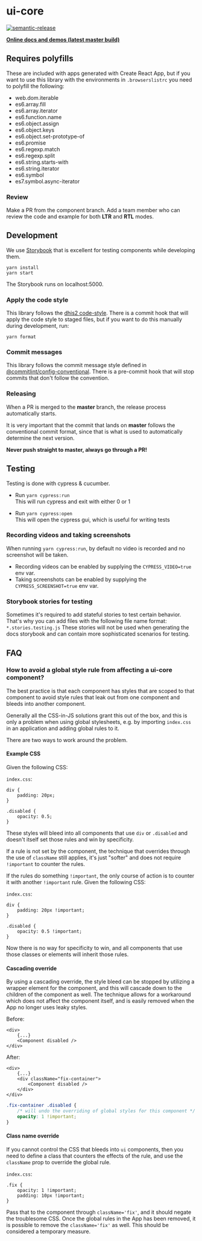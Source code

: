 # ui-core

[![semantic-release](https://img.shields.io/badge/%20%20%F0%9F%93%A6%F0%9F%9A%80-semantic--release-e10079.svg)](https://github.com/semantic-release/semantic-release)

**[Online docs and demos (latest master build)](https://ui-core.dhis2.nu/)**

## Requires polyfills

These are included with apps generated with Create React App, but if you
want to use this library with the environments in `.browserslistrc` you
need to polyfill the following:

-   web.dom.iterable
-   es6.array.fill
-   es6.array.iterator
-   es6.function.name
-   es6.object.assign
-   es6.object.keys
-   es6.object.set-prototype-of
-   es6.promise
-   es6.regexp.match
-   es6.regexp.split
-   es6.string.starts-with
-   es6.string.iterator
-   es6.symbol
-   es7.symbol.async-iterator

### Review

Make a PR from the component branch. Add a team member who can review
the code and example for both **LTR** and **RTL** modes.

## Development

We use [Storybook](https://storybook.js.org) that is excellent for
testing components while developing them.

```
yarn install
yarn start
```

The Storybook runs on localhost:5000.

### Apply the code style

This library follows the [dhis2
code-style](https://github.com/dhis2/cli-style). There is a commit hook
that will apply the code style to staged files, but if you want to do
this manually during development, run:

```
yarn format
```

### Commit messages

This library follows the commit message style defined in [@commitlint/config-conventional](https://www.npmjs.com/package/@commitlint/config-conventional#rules). There is a pre-commit hook that will stop commits that don't follow the convention.

### Releasing

When a PR is merged to the **master** branch, the release process
automatically starts.

It is very important that the commit that lands on **master** follows
the conventional commit format, since that is what is used to
automatically determine the next version.

**Never push straight to master, always go through a PR!**

## Testing

Testing is done with cypress & cucumber.

-   Run `yarn cypress:run`<br />
    This will run cypress and exit with either 0 or 1

-   Run `yarn cypress:open`<br />
    This will open the cypress gui, which is useful for writing tests

### Recording videos and taking screenshots

When running `yarn cypress:run`, by default no video is recorded and no
screenshot will be taken.

-   Recording videos can be enabled by supplying the
    `CYPRESS_VIDEO=true` env var.
-   Taking screenshots can be enabled by supplying the
    `CYPRESS_SCREENSHOT=true` env var.

### Storybook stories for testing

Sometimes it's required to add stateful stories to test certain behavior.
That's why you can add files with the following file name format: `*.stories.testing.js`
These stories will not be used when generating the docs storybook and can
contain more sophisticated scenarios for testing.

## FAQ

### How to avoid a global style rule from affecting a ui-core component?

The best practice is that each component has styles that are scoped to
that component to avoid style rules that leak out from one component and
bleeds into another component.

Generally all the CSS-in-JS solutions grant this out of the box, and
this is only a problem when using global stylesheets, e.g. by importing
`index.css` in an application and adding global rules to it.

There are two ways to work around the problem.

#### Example CSS

Given the following CSS:

`index.css`:

```
div {
    padding: 20px;
}

.disabled {
    opacity: 0.5;
}
```

These styles will bleed into all components that use `div` or
`.disabled` and doesn't itself set those rules and win by specificity.

If a rule is not set by the component, the technique that overrides
through the use of `className` still applies, it's just "softer" and
does not require `!important` to counter the rules.

If the rules do something `!important`, the only course of action is to
counter it with another `!important` rule. Given the following CSS:

`index.css`:

```
div {
    padding: 20px !important;
}

.disabled {
    opacity: 0.5 !important;
}
```

Now there is no way for specificity to win, and all components that use
those classes or elements will inherit those rules.

#### Cascading override

By using a cascading override, the style bleed can be stopped by
utilizing a wrapper element for the component, and this will cascade
down to the children of the component as well. The technique allows for
a workaround which does not affect the component itself, and is easily
removed when the App no longer uses leaky styles.

Before:

```js-jsx
<div>
    {...}
    <Component disabled />
</div>
```

After:

```js-jsx
<div>
    {...}
    <div className="fix-container">
        <Component disabled />
    </div>
</div>
```

```css
.fix-container .disabled {
    /* will undo the overriding of global styles for this component */
    opacity: 1 !important;
}
```

#### Class name override

If you cannot control the CSS that bleeds into `ui` components, then
you need to define a class that counters the effects of the rule, and
use the `className` prop to override the global rule.

`index.css`:

```
.fix {
    opacity: 1 !important;
    padding: 10px !important;
}
```

Pass that to the component through `className='fix'`, and it should
negate the troublesome CSS. Once the global rules in the App has been
removed, it is possible to remove the `className='fix'` as well. This
should be considered a temporary measure.
